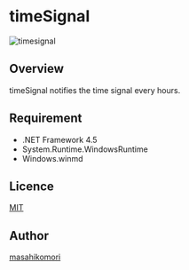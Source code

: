 # timeSignal

![timesignal](https://cloud.githubusercontent.com/assets/7507701/20861633/1f1cbb70-b9d8-11e6-8246-6bad395b6f6a.png)

## Overview
timeSignal notifies the time signal every hours.

## Requirement
- .NET Framework 4.5
- System.Runtime.WindowsRuntime
- Windows.winmd

## Licence

[MIT](https://github.com/masahikomori/timeSignal/blob/master/LICENSE)

## Author

[masahikomori](https://github.com/masahikomori)
